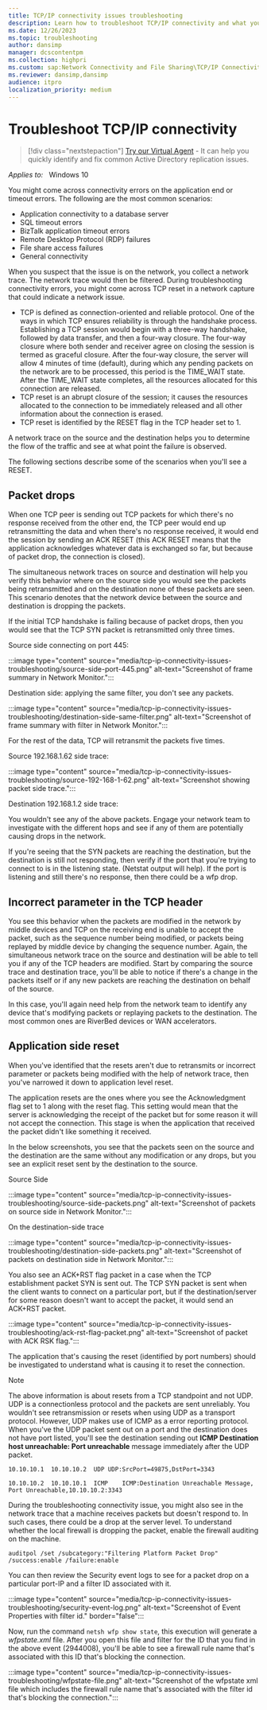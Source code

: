 ```yaml
---
title: TCP/IP connectivity issues troubleshooting
description: Learn how to troubleshoot TCP/IP connectivity and what you should do if you come across TCP reset in a network capture.
ms.date: 12/26/2023
ms.topic: troubleshooting
author: dansimp
manager: dcscontentpm
ms.collection: highpri
ms.custom: sap:Network Connectivity and File Sharing\TCP/IP Connectivity (TCP Protocol, NLA, WinHTTP), csstroubleshoot
ms.reviewer: dansimp,dansimp
audience: itpro
localization_priority: medium
---
```

# Troubleshoot TCP/IP connectivity

> [!div class="nextstepaction"]
> <a href="https://vsa.services.microsoft.com/v1.0/?partnerId=7d74cf73-5217-4008-833f-87a1a278f2cb&flowId=DMC&initialQuery=31806409" target='_blank'>Try our Virtual Agent</a> - It can help you quickly identify and fix common Active Directory replication issues.

_Applies to:_ &nbsp; Windows 10

You might come across connectivity errors on the application end or timeout errors. The following are the most common scenarios:

- Application connectivity to a database server
- SQL timeout errors
- BizTalk application timeout errors
- Remote Desktop Protocol (RDP) failures
- File share access failures
- General connectivity

When you suspect that the issue is on the network, you collect a network trace. The network trace would then be filtered. During troubleshooting connectivity errors, you might come across TCP reset in a network capture that could indicate a network issue.  

- TCP is defined as connection-oriented and reliable protocol. One of the ways in which TCP ensures reliability is through the handshake process. Establishing a TCP session would begin with a three-way handshake, followed by data transfer, and then a four-way closure. The four-way closure where both sender and receiver agree on closing the session is termed as graceful closure. After the four-way closure, the server will allow 4 minutes of time (default), during which any pending packets on the network are to be processed, this period is the TIME_WAIT state. After the TIME_WAIT state completes, all the resources allocated for this connection are released.  
- TCP reset is an abrupt closure of the session; it causes the resources allocated to the connection to be immediately released and all other information about the connection is erased.  
- TCP reset is identified by the RESET flag in the TCP header set to 1.  

A network trace on the source and the destination helps you to determine the flow of the traffic and see at what point the failure is observed.  

The following sections describe some of the scenarios when you'll see a RESET.

## Packet drops

When one TCP peer is sending out TCP packets for which there's no response received from the other end, the TCP peer would end up retransmitting the data and when there's no response received, it would end the session by sending an ACK RESET (this ACK RESET means that the application acknowledges whatever data is exchanged so far, but because of packet drop, the connection is closed).  

The simultaneous network traces on source and destination will help you verify this behavior where on the source side you would see the packets being retransmitted and on the destination none of these packets are seen. This scenario denotes that the network device between the source and destination is dropping the packets.

If the initial TCP handshake is failing because of packet drops, then you would see that the TCP SYN packet is retransmitted only three times.

Source side connecting on port 445:

:::image type="content" source="media/tcp-ip-connectivity-issues-troubleshooting/source-side-port-445.png" alt-text="Screenshot of frame summary in Network Monitor.":::

Destination side: applying the same filter, you don't see any packets.

:::image type="content" source="media/tcp-ip-connectivity-issues-troubleshooting/destination-side-same-filter.png" alt-text="Screenshot of frame summary with filter in Network Monitor.":::

For the rest of the data, TCP will retransmit the packets five times.

Source 192.168.1.62 side trace:

:::image type="content" source="media/tcp-ip-connectivity-issues-troubleshooting/source-192-168-1-62.png" alt-text="Screenshot showing packet side trace.":::

Destination 192.168.1.2 side trace:

You wouldn't see any of the above packets. Engage your network team to investigate with the different hops and see if any of them are potentially causing drops in the network.

If you're seeing that the SYN packets are reaching the destination, but the destination is still not responding, then verify if the port that you're trying to connect to is in the listening state. (Netstat output will help). If the port is listening and still there's no response, then there could be a wfp drop.  

## Incorrect parameter in the TCP header

You see this behavior when the packets are modified in the network by middle devices and TCP on the receiving end is unable to accept the packet, such as the sequence number being modified, or packets being replayed by middle device by changing the sequence number. Again, the simultaneous network trace on the source and destination will be able to tell you if any of the TCP headers are modified. Start by comparing the source trace and destination trace, you'll be able to notice if there's a change in the packets itself or if any new packets are reaching the destination on behalf of the source.  

In this case, you'll again need help from the network team to identify any device that's modifying packets or replaying packets to the destination. The most common ones are RiverBed devices or WAN accelerators.

## Application side reset

When you've identified that the resets aren't due to retransmits or incorrect parameter or packets being modified with the help of network trace, then you've narrowed it down to application level reset.

The application resets are the ones where you see the Acknowledgment flag set to 1 along with the reset flag. This setting would mean that the server is acknowledging the receipt of the packet but for some reason it will not accept the connection. This stage is when the application that received the packet didn't like something it received.  

In the below screenshots, you see that the packets seen on the source and the destination are the same without any modification or any drops, but you see an explicit reset sent by the destination to the source.

Source Side

:::image type="content" source="media/tcp-ip-connectivity-issues-troubleshooting/source-side-packets.png" alt-text="Screenshot of packets on source side in Network Monitor.":::

On the destination-side trace

:::image type="content" source="media/tcp-ip-connectivity-issues-troubleshooting/destination-side-packets.png" alt-text="Screenshot of packets on destination side in Network Monitor.":::

You also see an ACK+RST flag packet in a case when the TCP establishment packet SYN is sent out. The TCP SYN packet is sent when the client wants to connect on a particular port, but if the destination/server for some reason doesn't want to accept the packet, it would send an ACK+RST packet.  

:::image type="content" source="media/tcp-ip-connectivity-issues-troubleshooting/ack-rst-flag-packet.png" alt-text="Screenshot of packet with ACK RSK flag.":::

The application that's causing the reset (identified by port numbers) should be investigated to understand what is causing it to reset the connection.

> [!NOTE]
> The above information is about resets from a TCP standpoint and not UDP. UDP is a connectionless protocol and the packets are sent unreliably. You wouldn't see retransmission or resets when using UDP as a transport protocol. However, UDP makes use of ICMP as a error reporting protocol. When you've the UDP packet sent out on a port and the destination does not have port listed, you'll see the destination sending out **ICMP Destination host unreachable: Port unreachable** message immediately after the UDP packet.

```output
10.10.10.1  10.10.10.2  UDP UDP:SrcPort=49875,DstPort=3343
 
10.10.10.2  10.10.10.1  ICMP    ICMP:Destination Unreachable Message, Port Unreachable,10.10.10.2:3343
```

During the troubleshooting connectivity issue, you might also see in the network trace that a machine receives packets but doesn't respond to. In such cases, there could be a drop at the server level. To understand whether the local firewall is dropping the packet, enable the firewall auditing on the machine.

```console
auditpol /set /subcategory:"Filtering Platform Packet Drop" /success:enable /failure:enable
```

You can then review the Security event logs to see for a packet drop on a particular port-IP and a filter ID associated with it.

:::image type="content" source="media/tcp-ip-connectivity-issues-troubleshooting/security-event-log.png" alt-text="Screenshot of Event Properties with filter id." border="false":::

Now, run the command `netsh wfp show state`, this execution will generate a *wfpstate.xml* file. After you open this file and filter for the ID that you find in the above event (2944008), you'll be able to see a firewall rule name that's associated with this ID that's blocking the connection.

:::image type="content" source="media/tcp-ip-connectivity-issues-troubleshooting/wfpstate-file.png" alt-text="Screenshot of the wfpstate xml file which includes the firewall rule name that's associated with the filter id that's blocking the connection.":::
